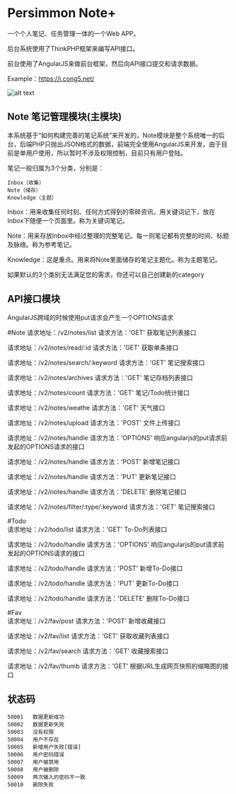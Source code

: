 # Persimmon Note+

一个个人笔记、任务管理一体的一个Web APP。

后台系统使用了ThinkPHP框架来编写API接口。

前台使用了AngularJS来做前台框架，然后向API接口提交和请求数据。

Example：https://i.cong5.net/

![alt text](https://i.cong5.net/Public/browser/images/20151005175200.png)

## Note 笔记管理模块(主模块)

本系统基于“如何构建完善的笔记系统”来开发的，Note模块是整个系统唯一的后台，后端PHP只抛出JSON格式的数据，前端完全使用AngularJS来开发，由于目前是单用户使用，所以暂时不涉及权限控制，目前只有用户登陆。

笔记一般归属为3个分类，分别是：

	Inbox（收集）
	Note（储存）
	Knowledge（主题）
	
Inbox：用来收集任何时刻、任何方式得到的零碎资讯，用关键词记下，放在Inbox下随便一个页面里。称为关键词笔记。

Note：用来存放Inbox中经过整理的完整笔记。每一则笔记都有完整的时间、标题及脉络。称为参考笔记。

Knowledge：这是重点。用来将Note里面储存的笔记主题化。称为主题笔记。

如果默认的3个类别无法满足您的需求，你还可以自己创建新的category

## API接口模块


AngularJS跨域的时候使用put请求会产生一个OPTIONS请求

#Note
请求地址：/v2/notes/list                     请求方法：'GET'         获取笔记列表接口

请求地址：/v2/notes/read/:id                 请求方法：'GET'         获取单条接口

请求地址：/v2/notes/search/:keyword          请求方法：'GET'         笔记搜索接口

请求地址：/v2/notes/archives                 请求方法：'GET'         笔记存档列表接口

请求地址：/v2/notes/count                    请求方法：'GET'         笔记/Todo统计接口

请求地址：/v2/notes/weathe                   请求方法：'GET'         天气接口

请求地址：/v2/notes/upload                   请求方法：'POST'        文件上传接口

请求地址：/v2/notes/handle                   请求方法：'OPTIONS'     响应angularjs的put请求前发起的OPTIONS请求的接口

请求地址：/v2/notes/handle                   请求方法：'POST'        新增笔记接口

请求地址：/v2/notes/handle                   请求方法：'PUT'         更新笔记接口

请求地址：/v2/notes/handle                   请求方法：'DELETE'      删除笔记接口

请求地址：/v2/notes/filter/:type/:keyword    请求方法：'GET'         笔记搜索接口

#Todo           
请求地址：/v2/todo/list                      请求方法：'GET'         To-Do列表接口

请求地址：/v2/todo/handle                    请求方法：'OPTIONS'     响应angularjs的put请求前发起的OPTIONS请求的接口

请求地址：/v2/todo/handle                    请求方法：'POST'        新增To-Do接口

请求地址：/v2/todo/handle                    请求方法：'PUT'         更新To-Do接口

请求地址：/v2/todo/handle                    请求方法：'DELETE'      删除To-Do接口

#Fav            
请求地址：/v2/fav/post                       请求方法：'POST'        新增收藏接口

请求地址：/v2/fav/list                       请求方法：'GET'         获取收藏列表接口

请求地址：/v2/fav/search                     请求方法：'GET'         收藏搜索接口

请求地址：/v2/fav/thumb                      请求方法：'GET'         根据URL生成网页快照的缩略图的接口



## 状态码

    50001   数据更新成功
    50002   数据更新失败
    50003   没有权限
    50004   用户不存在
    50005   新增用户失败[错误]
    50006   用户密码错误
    50007   用户被禁用
    50008   用户被删除
    50009   两次输入的密码不一致
    50010   删除失败

